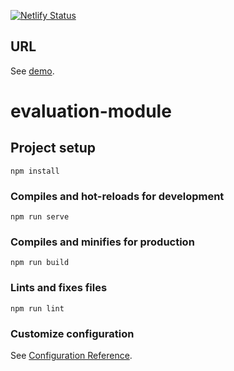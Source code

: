 [![Netlify Status](https://api.netlify.com/api/v1/badges/21b4d5f0-5826-4f96-971a-d4f71c063940/deploy-status)](https://app.netlify.com/sites/gallant-stonebraker-7c2058/deploys)

## URL
See [demo](https://evaluation-module-vue.netlify.app).

# evaluation-module

## Project setup
```
npm install
```

### Compiles and hot-reloads for development
```
npm run serve
```

### Compiles and minifies for production
```
npm run build
```

### Lints and fixes files
```
npm run lint
```

### Customize configuration
See [Configuration Reference](https://cli.vuejs.org/config/).
